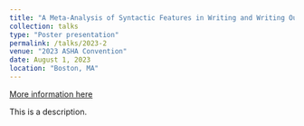 ```yaml
---
title: "A Meta-Analysis of Syntactic Features in Writing and Writing Outcomes"
collection: talks
type: "Poster presentation"
permalink: /talks/2023-2
venue: "2023 ASHA Convention"
date: August 1, 2023
location: "Boston, MA"
---
```


[More information here](http://exampleurl.com)

This is a description.
